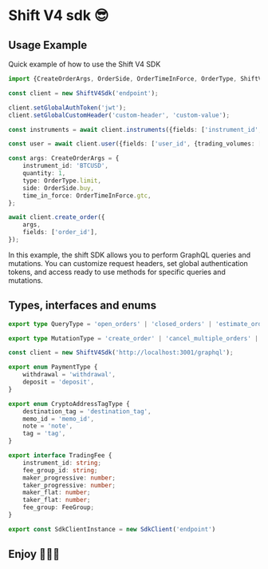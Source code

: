# Shift V4 sdk 😎

## Usage Example

Quick example of how to use the Shift V4 SDK

```typescript
import {CreateOrderArgs, OrderSide, OrderTimeInForce, OrderType, ShiftV4Sdk} from 'shift-sdk-v4';

const client = new ShiftV4Sdk('endpoint');

client.setGlobalAuthToken('jwt');
client.setGlobalCustomHeader('custom-header', 'custom-value');

const instruments = await client.instruments({fields: ['instrument_id', 'name']});

const user = await client.user({fields: ['user_id', {trading_volumes: ['instrument_id']}]});

const args: CreateOrderArgs = {
    instrument_id: 'BTCUSD',
    quantity: 1,
    type: OrderType.limit,
    side: OrderSide.buy,
    time_in_force: OrderTimeInForce.gtc,
};

await client.create_order({
    args,
    fields: ['order_id'],
});
```

In this example, the shift SDK allows you to perform GraphQL queries and mutations. You can customize request headers, set global authentication tokens, and access ready to use methods for specific queries and mutations.

## Types, interfaces and enums


```typescript
export type QueryType = 'open_orders' | 'closed_orders' | 'estimate_order' | 'trades' ...

export type MutationType = 'create_order' | 'cancel_multiple_orders' | 'cancel_order' | 'cancel_all_orders' ...

const client = new ShiftV4Sdk('http://localhost:3001/graphql');

export enum PaymentType {
    withdrawal = 'withdrawal',
    deposit = 'deposit',
}

export enum CryptoAddressTagType {
    destination_tag = 'destination_tag',
    memo_id = 'memo_id',
    note = 'note',
    tag = 'tag',
}

export interface TradingFee {
    instrument_id: string;
    fee_group_id: string;
    maker_progressive: number;
    taker_progressive: number;
    maker_flat: number;
    taker_flat: number;
    fee_group: FeeGroup;
}

export const SdkClientInstance = new SdkClient('endpoint')
```

## Enjoy 🚀🚀🚀

